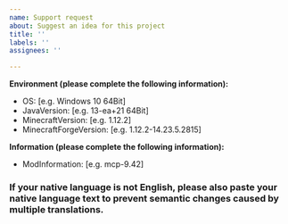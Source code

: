 ```yaml
---
name: Support request
about: Suggest an idea for this project
title: ''
labels: ''
assignees: ''

---
```


**Environment (please complete the following information):**
 - OS: [e.g. Windows 10 64Bit]
 - JavaVersion: [e.g. 13-ea+21 64Bit]
 - MinecraftVersion: [e.g. 1.12.2]
 - MinecraftForgeVersion: [e.g. 1.12.2-14.23.5.2815]

 **Information (please complete the following information):**
- ModInformation: [e.g. mcp-9.42]


### If your native language is not English, please also paste your native language text to prevent semantic changes caused by multiple translations.
